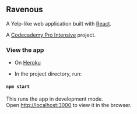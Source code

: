 ## Ravenous

A Yelp-like web application built with [React](https://github.com/facebookincubator/create-react-app).

A [Codecademy Pro Intensive](https://pro.codecademy.com/) project.

### View the app

* On [Heroku](https://ravenous-webapp.herokuapp.com/)

* In the project directory, run:

#### `npm start`

This runs the app in development mode.<br>
Open [http://localhost:3000](http://localhost:3000) to view it in the browser.
